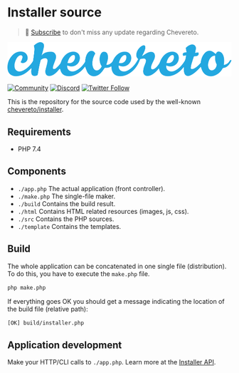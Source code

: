 # Installer source

> 🔔 [Subscribe](https://newsletter.chevereto.com/subscription?f=PmL892XuTdfErVq763PCycJQrvZ8PYc9JbsVUttqiPV1zXt6DDtf7lhepEStqE8LhGs8922ZYmGT7CYjMH5uSx23pL6Q) to don't miss any update regarding Chevereto.

![Chevereto](LOGO.svg)

[![Community](https://img.shields.io/badge/chv.to-community-blue?style=flat-square)](https://chv.to/community)
[![Discord](https://img.shields.io/discord/759137550312407050?style=flat-square)](https://chv.to/discord)
[![Twitter Follow](https://img.shields.io/twitter/follow/chevereto?style=social)](https://twitter.com/chevereto)

This is the repository for the source code used by the well-known [chevereto/installer](https://github.com/chevereto/installer).

## Requirements

* PHP 7.4

## Components

* `./app.php` The actual application (front controller).
* `./make.php` The single-file maker.
* `./build` Contains the build result.
* `./html` Contains HTML related resources (images, js, css).
* `./src` Contains the PHP sources.
* `./template` Contains the templates.

## Build

The whole application can be concatenated in one single file (distribution). To do this, you have to execute the `make.php` file.

```bash
php make.php
```

If everything goes OK you should get a message indicating the location of the build file (relative path):

```bash
[OK] build/installer.php
```

## Application development

Make your HTTP/CLI calls to `./app.php`. Learn more at the [Installer API](https://github.com/chevereto/installer#apis).
